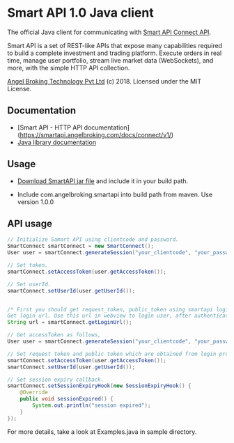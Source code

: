 # Smart API 1.0 Java client
The official Java client for communicating with [Smart API Connect API](https://smartapi.angelbroking.com).

Smart API is a set of REST-like APIs that expose many capabilities required to build a complete investment and trading platform. Execute orders in real time, manage user portfolio, stream live market data (WebSockets), and more, with the simple HTTP API collection.

[Angel Broking Technology Pvt Ltd](https://www.angelbroking.com/) (c) 2018. Licensed under the MIT License.

## Documentation
- [Smart API - HTTP API documentation] (https://smartapi.angelbroking.com/docs/connect/v1/)
- [Java library documentation](https://smartapi.angelbroking.com/docs/connect/v1/)

## Usage
- [Download SmartAPI jar file](https://github.com/angelbroking-github/smartapi-java/blob/main/dist) and include it in your build path.

- Include com.angelbroking.smartapi into build path from maven. Use version 1.0.0

## API usage
```java
// Initialize Samart API using clientcode and password.
SmartConnect smartConnect = new SmartConnect();
User user = smartConnect.generateSession("your_clientcode", "your_password");

// Set token.
smartConnect.setAccessToken(user.getAccessToken());

// Set userId.
smartConnect.setUserId(user.getUserId());


/* First you should get request_token, public_token using smartapi login and then use jwttoken smartapi call.
Get login url. Use this url in webview to login user, after authenticating user you will get requestToken. Use the same to get accessToken. */
String url = smartConnect.getLoginUrl();

// Get accessToken as follows,
User user = smartConnect.generateSession("your_clientcode", "your_password");

// Set request token and public token which are obtained from login process.
smartConnect.setAccessToken(user.getAccessToken());
smartConnect.setUserId(user.getUserId());

// Set session expiry callback.
smartConnect.setSessionExpiryHook(new SessionExpiryHook() {
    @Override
    public void sessionExpired() {
        System.out.println("session expired");                    
    }
});

```
For more details, take a look at Examples.java in sample directory.

